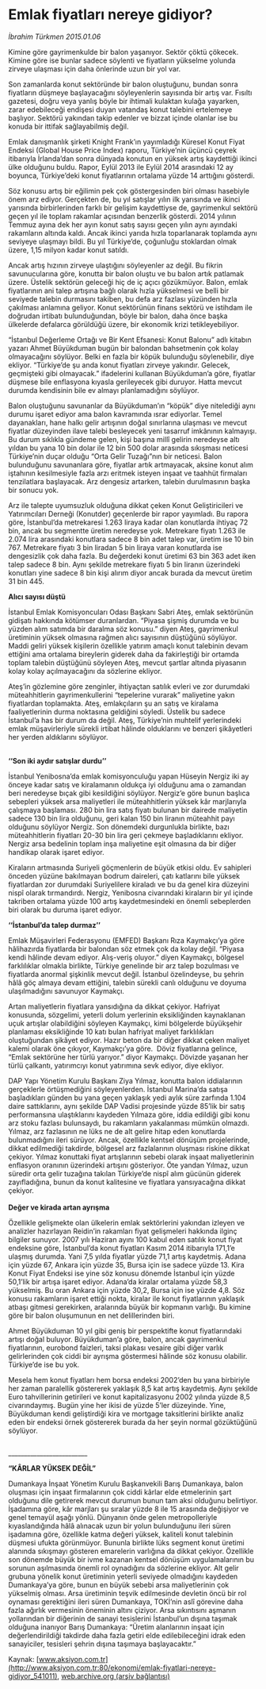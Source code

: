 # Emlak fiyatları nereye gidiyor?

*İbrahim Türkmen 2015.01.06*

<div class="pNewsDetailMainContent ctx_content" itemprop="articleBody">
 <p>
  Kimine göre gayrimenkulde bir balon yaşanıyor. Sektör çöktü çökecek. Kimine göre ise bunlar sadece söylenti ve fiyatların yükselme yolunda zirveye ulaşması için daha önlerinde uzun bir yol var.
 </p>
 <p>
  Son zamanlarda konut sektöründe bir balon oluştuğunu, bundan sonra fiyatların düşmeye başlayacağını söyleyenlerin sayısında bir artış var. Fısıltı gazetesi, doğru veya yanlış böyle bir ihtimali kulaktan kulağa yayarken, zarar edebileceği endişesi duyan vatandaş konut talebini ertelemeye başlıyor. Sektörü yakından takip edenler ve bizzat içinde olanlar ise bu konuda bir ittifak sağlayabilmiş değil.
 </p>
 <p>
  Emlak danışmanlık şirketi Knight Frank’ın yayımladığı Küresel Konut Fiyat Endeksi (Global House Price Index) raporu, Türkiye’nin üçüncü çeyrek itibarıyla İrlanda’dan sonra dünyada konutun en yüksek artış kaydettiği ikinci ülke olduğunu buldu. Rapor, Eylül 2013 ile Eylül 2014 arasındaki 12 ay boyunca, Türkiye’deki konut fiyatlarının ortalama yüzde 14 arttığını gösterdi.
 </p>
 <p>
  Söz konusu artış bir eğilimin pek çok göstergesinden biri olması hasebiyle önem arz ediyor. Gerçekten de, bu yıl satışlar yılın ilk yarısında ve ikinci yarısında birbirlerinden farklı bir gelişim kaydettiyse de, gayrimenkul sektörü geçen yıl ile toplam rakamlar açısından benzerlik gösterdi. 2014 yılının Temmuz ayına dek her ayın konut satış sayısı geçen yılın aynı ayındaki rakamların altında kaldı. Ancak ikinci yarıda hızla toparlanarak toplamda aynı seviyeye ulaşmayı bildi. Bu yıl Türkiye’de, çoğunluğu stoklardan olmak üzere, 1,15 milyon kadar konut satıldı.
 </p>
 <p>
  Ancak artış hızının zirveye ulaştığını söyleyenler az değil. Bu fikrin savunucularına göre, konutta bir balon oluştu ve bu balon artık patlamak üzere. Üstelik sektörün geleceği hiç de iç açıcı gözükmüyor. Balon, emlak fiyatlarının ani talep artışına bağlı olarak hızla yükselmesi ve belli bir seviyede talebin durmasını takiben, bu defa arz fazlası yüzünden hızla çakılması anlamına geliyor. Konut sektörünün finans sektörü ve istihdam ile doğrudan irtibatı bulunduğundan, böyle bir balon, daha önce başka ülkelerde defalarca görüldüğü üzere, bir ekonomik krizi tetikleyebiliyor.
 </p>
 <p>
  “İstanbul Değerleme Ortağı ve Bir Kent Efsanesi: Konut Balonu” adlı kitabın yazarı Ahmet Büyükduman bugün bir balondan bahsetmenin çok kolay olmayacağını söylüyor. Belki en fazla bir köpük bulunduğu söylenebilir, diye ekliyor. “Türkiye’de şu anda konut fiyatları zirveye yakındır. Gelecek, geçmişteki gibi olmayacak.” ifadelerini kullanan Büyükduman’a göre, fiyatlar düşmese bile enflasyona kıyasla gerileyecek gibi duruyor. Hatta mevcut durumda kendisinin bile ev almayı planlamadığını söylüyor.
 </p>
 <p>
  Balon oluştuğunu savunanlar da Büyükduman’ın “köpük” diye nitelediği aynı durumu işaret ediyor ama balon kavramında ısrar ediyorlar. Temel dayanakları, hane halkı gelir artışının doğal sınırlarına ulaşması ve mevcut fiyatlar düzeyinden ilave talebi besleyecek yeni tasarruf imkânının kalmayışı. Bu durum sıklıkla gündeme gelen, kişi başına millî gelirin neredeyse altı yıldan bu yana 10 bin dolar ile 12 bin 500 dolar arasında sıkışması neticesi Türkiye’nin duçar olduğu “Orta Gelir Tuzağı”nın bir neticesi. Balon bulunduğunu savunanlara göre, fiyatlar artık artmayacak, aksine konut alım iştahının kesilmesiyle fazla arzı eritmek isteyen inşaat ve taahhüt firmaları tenzilatlara başlayacak. Arz dengesiz artarken, talebin durulmasının başka bir sonucu yok.
 </p>
 <p>
  Arz ile talepte uyumsuzluk olduğuna dikkat çeken Konut Geliştiricileri ve Yatırımcıları Derneği (Konutder) geçenlerde bir rapor yayımladı. Bu rapora göre, İstanbul’da metrekaresi 1.263 liraya kadar olan konutlarda ihtiyaç 72 bin, ancak bu segmentte üretim neredeyse yok. Metrekare fiyatı 1.263 ile 2.074 lira arasındaki konutlara sadece 8 bin adet talep var, üretim ise 10 bin 767. Metrekare fiyatı 3 bin liradan 5 bin liraya varan konutlarda ise dengesizlik çok daha fazla. Bu değerdeki konut üretimi 63 bin 363 adet iken talep sadece 8 bin. Aynı şekilde metrekare fiyatı 5 bin liranın üzerindeki konutları yine sadece 8 bin kişi alırım diyor ancak burada da mevcut üretim 31 bin 445.
 </p>
 <p>
  <strong>
   Alıcı sayısı düştü
  </strong>
 </p>
 <p>
  İstanbul Emlak Komisyoncuları Odası Başkanı Sabri Ateş, emlak sektörünün gidişatı hakkında kötümser duranlardan. “Piyasa şişmiş durumda ve bu yüzden alım satımda bir daralma söz konusu.” diyen Ateş, gayrimenkul üretiminin yüksek olmasına rağmen alıcı sayısının düştüğünü söylüyor. Maddi geliri yüksek kişilerin özellikle yatırım amaçlı konut talebinin devam ettiğini ama ortalama bireylerin giderek daha da fakirleştiği bir ortamda toplam talebin düştüğünü söyleyen Ateş, mevcut şartlar altında piyasanın kolay kolay açılmayacağını da sözlerine ekliyor.
 </p>
 <p>
  Ateş’in gözlemine göre zenginler, ihtiyaçtan satılık evleri ve zor durumdaki müteahhitlerin gayrimenkullerini “tepelerine vurarak” maliyetine yakın fiyatlardan toplamakta. Ateş, emlakçıların şu an satış ve kiralama faaliyetlerinin durma noktasına geldiğini söyledi. Üstelik bu sadece İstanbul’a has bir durum da değil. Ateş, Türkiye’nin muhtelif yerlerindeki emlak müşavirleriyle sürekli irtibat hâlinde olduklarını ve benzeri şikâyetleri her yerden aldıklarını söylüyor.
 </p>
 <p>
  <img alt="" src="http://web.archive.org/web/20151120071918im_/http://medya.aksiyon.com.tr//aksiyon/2015/01/06/552088.jpg "/>
  <br/>
  <br/>
  <strong>
   ‘‘Son iki aydır satışlar durdu’’
  </strong>
 </p>
 <p>
  İstanbul Yenibosna’da emlak komisyonculuğu yapan Hüseyin Nergiz iki ay önceye kadar satış ve kiralamanın oldukça iyi olduğunu ama o zamandan beri neredeyse bıçak gibi kesildiğini söylüyor. Nergiz’e göre bunun başlıca sebepleri yüksek arsa maliyetleri ile müteahhitlerin yüksek kâr marjlarıyla çalışmaya başlaması. 280 bin lira satış fiyatı bulunan bir dairede maliyetin sadece 130 bin lira olduğunu, geri kalan 150 bin liranın müteahhit payı olduğunu söylüyor Nergiz. Son dönemdeki durgunlukla birlikte, bazı müteahhitlerin fiyatları 20-30 bin lira geri çekmeye başladıklarını ekliyor. Nergiz arsa bedelinin toplam inşa maliyetine eşit olmasına da bir diğer handikap olarak işaret ediyor.
 </p>
 <p>
  Kiraların artmasında Suriyeli göçmenlerin de büyük etkisi oldu. Ev sahipleri önceden yüzüne bakılmayan bodrum daireleri, çatı katlarını bile yüksek fiyatlardan zor durumdaki Suriyelilere kiraladı ve bu da genel kira düzeyini nispî olarak tırmandırdı. Nergiz, Yenibosna civarındaki kiraların bir yıl içinde takriben ortalama yüzde 100 artış kaydetmesindeki en önemli sebeplerden biri olarak bu duruma işaret ediyor.
 </p>
 <p>
  <strong>
   ‘‘İstanbul’da talep durmaz’’
  </strong>
 </p>
 <p>
  Emlak Müşavirleri Federasyonu (EMFED) Başkanı Rıza Kaymakçı’ya göre hâlihazırda fiyatlarda bir balondan söz etmek çok da kolay değil. “Piyasa kendi hâlinde devam ediyor. Alış-veriş oluyor.” diyen Kaymakçı, bölgesel farklılıklar olmakla birlikte, Türkiye genelinde bir arz talep bozulması ve fiyatlarda anormal şişkinlik mevcut değil. İstanbul özelindeyse, bu şehrin hâlâ göç almaya devam ettiğini, talebin sürekli canlı olduğunu ve doyuma ulaşılmadığını savunuyor Kaymakçı.
 </p>
 <p>
  Artan maliyetlerin fiyatlara yansıdığına da dikkat çekiyor. Hafriyat konusunda, sözgelimi, yeterli dolum yerlerinin eksikliğinden kaynaklanan uçuk artışlar olabildiğini söyleyen Kaymakçı, kimi bölgelerde büyükşehir planlaması eksikliğinde 10 katı bulan hafriyat maliyet farklılıkları oluştuğundan şikâyet ediyor. Hazır beton da bir diğer dikkat çeken maliyet kalemi olarak öne çıkıyor, Kaymakçı’ya göre.  Döviz fiyatlarına gelince, “Emlak sektörüne her türlü yarıyor.” diyor Kaymakçı. Dövizde yaşanan her türlü çalkantı, yatırımcıyı konut yatırımına sevk ediyor, diye ekliyor.
 </p>
 <p>
  DAP Yapı Yönetim Kurulu Başkanı Ziya Yılmaz, konutta balon iddialarının gerçeklerle örtüşmediğini söyleyenlerden. İstanbul Marina’da satışa başladıkları günden bu yana geçen yaklaşık yedi aylık süre zarfında 1.104 daire sattıklarını, aynı şekilde DAP Vadisi projesinde yüzde 85’lik bir satış performansına ulaştıklarını kaydeden Yılmaza göre, iddia edildiği gibi konu arz stoku fazlası bulunsaydı, bu rakamların yakalanması mümkün olmazdı. Yılmaz, arz fazlasının ne lüks ne de alt gelire hitap eden konutlarda bulunmadığını ileri sürüyor. Ancak, özellikle kentsel dönüşüm projelerinde, dikkat edilmediği takdirde, bölgesel arz fazlalarının oluşması riskine dikkat çekiyor. Yılmaz konuttaki fiyat artışlarının sebebi olarak inşaat maliyetlerinin enflasyon oranının üzerindeki artışını gösteriyor. Öte yandan Yılmaz, uzun süredir orta gelir tuzağına takılan Türkiye’de nispî alım gücünün giderek zayıfladığına, bunun da konut kalitesine ve fiyatlara yansıyacağına dikkat çekiyor.
  <br/>
  <br/>
  <strong>
   Değer ve kirada artan ayrışma
  </strong>
 </p>
 <p>
  Özellikle gelişmekte olan ülkelerin emlak sektörlerini yakından izleyen ve analizler hazırlayan Reidin’in rakamları fiyat gelişmeleri hakkında ilginç bilgiler sunuyor. 2007 yılı Haziran ayını 100 kabul eden satılık konut fiyat endeksine göre, İstanbul’da konut fiyatları Kasım 2014 itibarıyla 171,1’e ulaşmış durumda. Yani 7,5 yılda fiyatlar yüzde 71,1 artış kaydetmiş. Adana için yüzde 67, Ankara için yüzde 35, Bursa için ise sadece yüzde 13. Kira Konut Fiyat Endeksi ise yine söz konusu dönemde İstanbul için yüzde 50,1’lik bir artışa işaret ediyor. Adana’da kiralar ortalama yüzde 58,3 yükselmiş. Bu oran Ankara için yüzde 30,2, Bursa için ise yüzde 4,8. Söz konusu rakamların işaret ettiği nokta, kiralar ile konut fiyatlarının yaklaşık atbaşı gitmesi gerekirken, aralarında büyük bir kopmanın varlığı. Bu kimine göre bir balon oluşumunun en net delillerinden biri.
 </p>
 <p>
  Ahmet Büyükduman 10 yıl gibi geniş bir perspektifte konut fiyatlarındaki artışı doğal buluyor. Büyükduman’a göre, balon, ancak gayrimenkul fiyatlarının, eurobond faizleri, taksi plakası vesaire gibi diğer varlık gelirlerinden çok ciddi bir ayrışma göstermesi hâlinde söz konusu olabilir. Türkiye’de ise bu yok.
 </p>
 <p>
  Mesela hem konut fiyatları hem borsa endeksi 2002’den bu yana birbiriyle her zaman paralellik göstererek yaklaşık 8,5 kat artış kaydetmiş. Aynı şekilde Euro tahvillerinin getirileri ve konut kapitalizasyonu 2002 yılında yüzde 8,5 civarındaymış. Bugün yine her ikisi de yüzde 5’ler düzeyinde. Yine, Büyükduman kendi geliştirdiği kira ve mortgage taksitlerini birlikte analiz eden bir endeksi örnek göstererek burada da her şeyin normal gözüktüğünü söylüyor.
 </p>
 <p>
  <img alt="" src="http://web.archive.org/web/20151120071918im_/http://medya.aksiyon.com.tr//aksiyon/2015/01/06/552089.jpg "/>
 </p>
 <p>
  _________________________
 </p>
 <p>
  <strong>
   “KÂRLAR YÜKSEK DEĞİL”
  </strong>
 </p>
 <p>
  Dumankaya İnşaat Yönetim Kurulu Başkanvekili Barış Dumankaya, balon oluşması için inşaat firmalarının çok ciddi kârlar elde etmelerinin şart olduğunu dile getirerek mevcut durumun bunun tam aksi olduğunu belirtiyor. İşadamına göre, kâr marjları şu sıralar yüzde 8 ile 15 arasında değişiyor ve genel temayül aşağı yönlü. Dünyanın önde gelen metropolleriyle kıyaslandığında hâlâ alınacak uzun bir yolun bulunduğunu ileri süren işadamına göre, özellikle katma değeri yüksek, kaliteli konut talebinin düşmesi ufukta görünmüyor. Bununla birlikte lüks segment konut üretimi alanında sıkışmayı gösteren emarelerin varlığına da dikkat çekiyor. Özellikle son dönemde büyük bir ivme kazanan kentsel dönüşüm uygulamalarının bu sorunun aşılmasında önemli rol oynadığını da sözlerine ekliyor. Alt gelir grubuna yönelik konut üretiminin yeterli seviyede olmadığını kaydeden Dumankaya’ya göre, bunun en büyük sebebi arsa maliyetlerinin çok yükselmiş olması. Arsa üretiminin teşvik edilmesinde devletin öncü bir rol oynaması gerektiğini ileri süren Dumankaya, TOKİ’nin aslî görevine daha fazla ağırlık vermesinin öneminin altını çiziyor. Arsa sıkıntısını aşmanın yollarından bir diğerinin de sanayi tesislerini İstanbul’un dışına taşımak olduğuna inanıyor Barış Dumankaya: “Üretim alanlarının inşaat için değerlendirildiği takdirde daha fazla getiri elde edilebileceğini idrak eden sanayiciler, tesisleri şehrin dışına taşımaya başlayacaktır.”
 </p>
</div>


Kaynak: [www.aksiyon.com.tr](http://www.aksiyon.com.tr:80/ekonomi/emlak-fiyatlari-nereye-gidiyor_541011), [web.archive.org (arşiv bağlantısı)](http://web.archive.org/web/20151120071918/http://www.aksiyon.com.tr:80/ekonomi/emlak-fiyatlari-nereye-gidiyor_541011)
